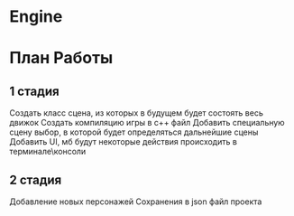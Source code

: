# Engine

# План Работы

## 1 стадия
Создать класс сцена, из которых в будущем будет состоять весь движок
Создать компиляцию игры в с++ файл 
Добавить специальную сцену выбор, в которой будет определяться дальнейшие сцены
Добавить UI, мб будут некоторые действия происходить в терминале\консоли

## 2 стадия
Добавление новых персонажей
Сохранения в json файл проекта
